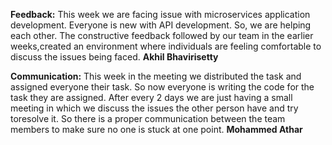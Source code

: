 **Feedback:** This week we are facing issue with microservices application development. Everyone is new with API development. So, we are helping each other. The constructive feedback followed by our team in the earlier weeks,created an environment where individuals are feeling comfortable to discuss the issues being faced.
**Akhil Bhavirisetty**

**Communication:** This week in the meeting we distributed the task and assigned everyone their task. So now everyone is writing the code for the task they are assigned. After every 2 days we are just having a small meeting in which we discuss the issues the other person have and try toresolve it. So there is a proper communication between the team members to make sure no one is stuck at one point.
**Mohammed Athar**
